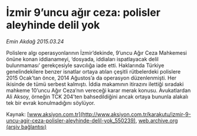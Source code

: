 # İzmir 9’uncu ağır ceza: polisler aleyhinde delil yok

*Emin Akdağ 2015.03.24*

<div class="pNewsDetailMainContent" itemprop="articleBody">
 <p>
  Polislere algı operasyonlarının İzmir’dekinde, 9’uncu Ağır Ceza Mahkemesi önüne konan iddianameyi, ‘dosyada, iddiaları ispatlayacak delil bulunmaması’ gerekçesiyle savcılığa iade etti. Haklarında Türkiye genelindekilere benzer isnatlar ortaya atılan çeşitli rütbelerdeki polislere 2015 Ocak’tan önce, 2014 Ağustos’a da operasyon düzenlenmişti. Her ikisinde de tümü serbest kalmıştı. İddia makamının itirazını ilettiği sıradaki mahkeme 10’uncu Ağır Ceza’nın vereceği karar merak konusu. Avukatlardan Ali Aksoy, örneğin TCK 204’ten bahsedildiğini ancak ortaya bununla alakalı tek bir evrak konulmadığını söylüyor.
 </p>
</div>


Kaynak: [www.aksiyon.com.tr](http://www.aksiyon.com.tr/karakutu/izmir-9-uncu-agir-ceza-polisler-aleyhinde-delil-yok_550239), [web.archive.org (arşiv bağlantısı)](http://web.archive.org/web/20150731183750/http://www.aksiyon.com.tr/karakutu/izmir-9-uncu-agir-ceza-polisler-aleyhinde-delil-yok_550239)
